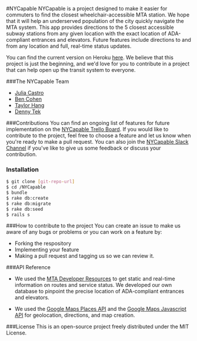 #NYCapable
NYCapable is a project designed to make it easier for commuters to find the closest wheelchair-accessible MTA station. We hope that it will help an underserved population of the city quickly navigate the MTA system. This app provides directions to the 5 closest accessible subway stations from any given location with the exact location of ADA-compliant entrances and elevators. Future features include directions to and from any location and full, real-time status updates.

You can find the current version on Heroku [here](https://nycapable.herokuapp.com/). We believe that this project is just the beginning, and we'd love for you to contribute in a project that can help open up the transit
system to everyone.

###The NYCapable Team
- [Julia Castro](https://github.com/julia-castro)
- [Ben Cohen](https://github.com/benjamincohen1989)
- [Taylor Hang](https://github.com/sixthand6th)
- [Denny Tek](https://github.com/tekd)

###Contributions
You can find an ongoing list of features for future implementation on the [NYCapable Trello Board](https://trello.com/b/F8JDyx1o/accessible-nyc). If you would like to contribute to the project, feel free to choose a feature and let us know when you're ready to make a pull request. You can also join the [NYCapable Slack Channel](https://accessiblenyc.slack.com/messages/general/) if you've like to give us some feedback or discuss your contribution.

### Installation

```sh
$ git clone [git-repo-url]
$ cd /NYCapable
$ bundle
$ rake db:create
$ rake db:migrate
$ rake db:seed
$ rails s
```

###How to contribute to the project
You can create an issue to make us aware of any bugs or problems or you can work on a feature by:
- Forking the respository
- Implementing your feature
- Making a pull request and tagging us so we can review it.


###API Reference
- We used the [MTA Developer Resources](http://datamine.mta.info/) to get static and real-time information on routes and service status. We developed our own database to pinpoint the precise location of ADA-compliant entrances and elevators.

- We used the [Google Maps Places API](https://developers.google.com/places/) and the [Google Maps Javascript API](https://developers.google.com/maps/documentation/javascript/) for geolocation, directions, and map creation.

###License
This is an open-source project freely distributed under the MIT License.
